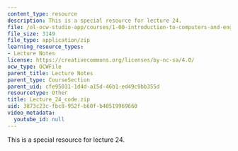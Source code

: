 ```yaml
---
content_type: resource
description: This is a special resource for lecture 24.
file: /ol-ocw-studio-app/courses/1-00-introduction-to-computers-and-engineering-problem-solving-spring-2012/3873c23cfbc8952fb60fb40519969660_Lecture_24_code.zip
file_size: 3149
file_type: application/zip
learning_resource_types:
- Lecture Notes
license: https://creativecommons.org/licenses/by-nc-sa/4.0/
ocw_type: OCWFile
parent_title: Lecture Notes
parent_type: CourseSection
parent_uid: cfe95031-1d4d-a15d-46b1-ed49c9bb355d
resourcetype: Other
title: Lecture_24_code.zip
uid: 3873c23c-fbc8-952f-b60f-b40519969660
video_metadata:
  youtube_id: null
---
```

This is a special resource for lecture 24.